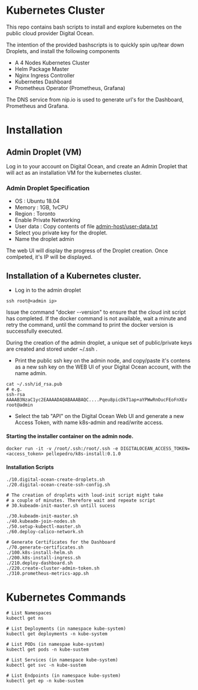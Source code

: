 # Kubernetes Cluster

This repo contains bash scripts to install and explore kubernetes on the public cloud provider Digital Ocean.

The intention of the provided bashscripts is to quickly spin up/tear down Droplets, and install the following components
   
- A 4 Nodes Kubernetes Cluster
- Helm Package Master
- Nginx Ingress Controller
- Kubernetes Dashboard
- Prometheus Operator (Prometheus, Grafana)

The DNS service from nip.io is used to generate url's for the Dashboard, Prometheus and Grafana.

# Installation

## Admin Droplet (VM)

Log in to your account on Digital Ocean, and create an Admin Droplet that will act as an installation VM for the kubernetes cluster.

### Admin Droplet Specification

- OS : Ubuntu 18.04
- Memory : 1GB, 1vCPU
- Region : Toronto
- Enable Private Networking
- User data : Copy contents of file [admin-host/user-data.txt](admin-host/user-data.txt)
- Select you private key for the droplet.
- Name the droplet admin   
   
The web UI will display the progress of the Droplet  creation. Once comlpeted, it's IP will be displayed. 

## Installation of a Kubernetes cluster.

- Log in to the admin droplet   
```
ssh root@<admin ip>
```   
   
Issue the command "docker --version" to ensure that the cloud init script has completed. If the docker command is not available, wait a minute and retry the command, until the command to print the docker version is successfully executed.   
   
During the creation of the admin droplet, a unique set of public/private keys are created and stored under ~/.ssh .   
   
- Print the public ssh key on the admin node, and copy/paste it's contens as a new ssh key on the WEB UI of your Digital Ocean account, with the name admin.

```
cat ~/.ssh/id_rsa.pub
# e.g.
ssh-rsa AAAAB3NzaC1yc2EAAAADAQABAAABAQC....Pqeu8picDkT1ap+aYPWwRnOucFEoFnXEv root@admin
```   
   
- Select the tab "API" on the Digital Ocean Web UI and generate a new Access Token, with name k8s-admin and read/write access.


#### Starting the installer container on the admin node.  
```
docker run -it -v /root/.ssh:/root/.ssh -e DIGITALOCEAN_ACCESS_TOKEN=<access_token> pellepedro/k8s-install:0.1.0
```

#### Installation Scripts

```
./10.digital-ocean-create-droplets.sh
./20.digital-ocean-create-ssh-config.sh

# The creation of droplets with loud-init script might take
# a couple of minutes. Therefore wait and repeate script
# 30.kubeadm-init-master.sh untill sucess

./30.kubeadm-init-master.sh
./40.kubeadm-join-nodes.sh
./50.setup-kubectl-master.sh
./60.deploy-calico-network.sh

# Generate Certificates for the Dashboard
./70.generate-certificates.sh
./100.k8s-install-helm.sh 
./200.k8s-install-ingress.sh
./210.deploy-dashboard.sh 
./220.create-cluster-admin-token.sh
./310.prometheus-metrics-app.sh 

```

# Kubernetes Commands

```
# List Namespaces
kubectl get ns

# List Deployments (in namespace kube-system)
kubectl get deployments -n kube-system

# List PODs (in namespae kube-system)
kubectl get pods -n kube-sustem

# List Services (in namespace kube-system)
kubectl get svc -n kube-sustem

# List Endpoints (in namespace kube-system)
kubectl get ep -n kube-sustem

```

